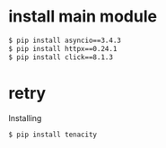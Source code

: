 # install main module

```sh
$ pip install asyncio==3.4.3
$ pip install httpx==0.24.1
$ pip install click==8.1.3
```

# retry

Installing

```sh
$ pip install tenacity
```

